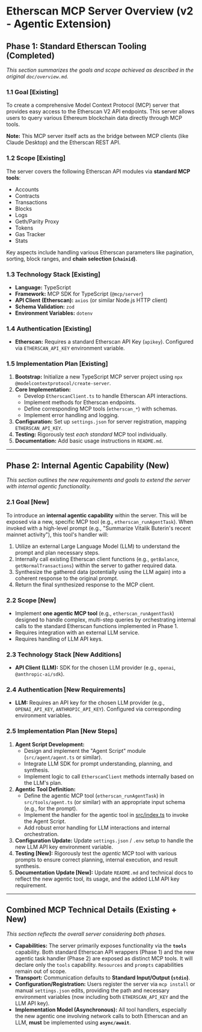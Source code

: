 # Etherscan MCP Server Overview (v2 - Agentic Extension)

## Phase 1: Standard Etherscan Tooling (Completed)

_This section summarizes the goals and scope achieved as described in the original `doc/overview.md`._

### 1.1 Goal [Existing]

To create a comprehensive Model Context Protocol (MCP) server that provides easy access to the Etherscan V2 API endpoints. This server allows users to query various Ethereum blockchain data directly through MCP tools.

**Note:** This MCP server itself acts as the bridge between MCP clients (like Claude Desktop) and the Etherscan REST API.

### 1.2 Scope [Existing]

The server covers the following Etherscan API modules via **standard MCP tools**:

- Accounts
- Contracts
- Transactions
- Blocks
- Logs
- Geth/Parity Proxy
- Tokens
- Gas Tracker
- Stats

Key aspects include handling various Etherscan parameters like pagination, sorting, block ranges, and **chain selection (`chainid`)**.

### 1.3 Technology Stack [Existing]

- **Language:** TypeScript
- **Framework:** MCP SDK for TypeScript (`@mcp/server`)
- **API Client (Etherscan):** `axios` (or similar Node.js HTTP client)
- **Schema Validation:** `zod`
- **Environment Variables:** `dotenv`

### 1.4 Authentication [Existing]

- **Etherscan:** Requires a standard Etherscan API Key (`apikey`). Configured via `ETHERSCAN_API_KEY` environment variable.

### 1.5 Implementation Plan [Existing]

1.  **Bootstrap:** Initialize a new TypeScript MCP server project using `npx @modelcontextprotocol/create-server`.
2.  **Core Implementation:**
    - Develop `EtherscanClient.ts` to handle Etherscan API interactions.
    - Implement methods for Etherscan endpoints.
    - Define corresponding MCP tools (`etherscan_*`) with schemas.
    - Implement error handling and logging.
3.  **Configuration:** Set up `settings.json` for server registration, mapping `ETHERSCAN_API_KEY`.
4.  **Testing:** Rigorously test _each standard_ MCP tool individually.
5.  **Documentation:** Add basic usage instructions in `README.md`.

---

## Phase 2: Internal Agentic Capability (New)

_This section outlines the new requirements and goals to extend the server with internal agentic functionality._

### 2.1 Goal [New]

To introduce an **internal agentic capability** within the server. This will be exposed via a new, specific MCP tool (e.g., `etherscan_runAgentTask`). When invoked with a high-level prompt (e.g., "Summarize Vitalik Buterin's recent mainnet activity"), this tool's handler will:

1.  Utilize an external Large Language Model (LLM) to understand the prompt and plan necessary steps.
2.  Internally call existing Etherscan client functions (e.g., `getBalance`, `getNormalTransactions`) within the server to gather required data.
3.  Synthesize the gathered data (potentially using the LLM again) into a coherent response to the original prompt.
4.  Return the final synthesized response to the MCP client.

### 2.2 Scope [New]

- Implement **one agentic MCP tool** (e.g., `etherscan_runAgentTask`) designed to handle complex, multi-step queries by orchestrating internal calls to the standard Etherscan functions implemented in Phase 1.
- Requires integration with an external LLM service.
- Requires handling of LLM API keys.

### 2.3 Technology Stack [New Additions]

- **API Client (LLM):** SDK for the chosen LLM provider (e.g., `openai`, `@anthropic-ai/sdk`).

### 2.4 Authentication [New Requirements]

- **LLM:** Requires an API key for the chosen LLM provider (e.g., `OPENAI_API_KEY`, `ANTHROPIC_API_KEY`). Configured via corresponding environment variables.

### 2.5 Implementation Plan [New Steps]

1.  **Agent Script Development:**
    - Design and implement the "Agent Script" module (`src/agent/agent.ts` or similar).
    - Integrate LLM SDK for prompt understanding, planning, and synthesis.
    - Implement logic to call `EtherscanClient` methods internally based on the LLM's plan.
2.  **Agentic Tool Definition:**
    - Define the agentic MCP tool (`etherscan_runAgentTask`) in `src/tools/agent.ts` (or similar) with an appropriate input schema (e.g., for the prompt).
    - Implement the handler for the agentic tool in [src/index.ts](cci:7://file:///Users/haoming/Documents/Avium%202024/Work%20Docs/etherscan-mcp/src/index.ts:0:0-0:0) to invoke the Agent Script.
    - Add robust error handling for LLM interactions and internal orchestration.
3.  **Configuration Update:** Update `settings.json` / `.env` setup to handle the new LLM API key environment variable.
4.  **Testing [New]:** Rigorously test the _agentic_ MCP tool with various prompts to ensure correct planning, internal execution, and result synthesis.
5.  **Documentation Update [New]:** Update `README.md` and technical docs to reflect the new agentic tool, its usage, and the added LLM API key requirement.

---

## Combined MCP Technical Details (Existing + New)

_This section reflects the overall server considering both phases._

- **Capabilities:** The server primarily exposes functionality via the **`tools`** capability. Both standard Etherscan API wrappers (Phase 1) and the new agentic task handler (Phase 2) are exposed as distinct MCP tools. It will declare only the `tools` capability. `Resources` and `prompts` capabilities remain out of scope.
- **Transport:** Communication defaults to **Standard Input/Output (`stdio`)**.
- **Configuration/Registration:** Users register the server via `mcp install` or manual `settings.json` edits, providing the path and necessary environment variables (now including both `ETHERSCAN_API_KEY` and the LLM API key).
- **Implementation Model (Asynchronous):** All tool handlers, especially the new agentic one involving network calls to both Etherscan and an LLM, **must** be implemented using **`async/await`**.
